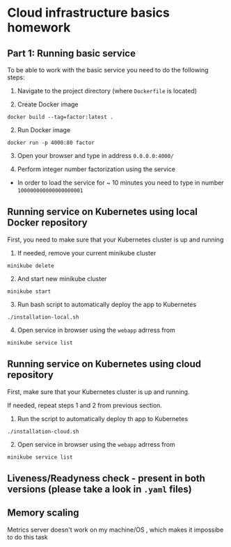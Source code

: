 # Cloud infrastructure basics homework

## Part 1: Running basic service 

To be able to work with the basic service you need to do the following steps:

1) Navigate to the project directory (where `Dockerfile` is located)

2) Create Docker image 

`docker build --tag=factor:latest .`

2) Run Docker image 

`docker run -p 4000:80 factor`

3) Open your browser and type in address `0.0.0.0:4000/`

4) Perform integer number factorization using the service

* In order to load the service for ~ 10 minutes you need to type in number `100000000000000000001`


## Running service on Kubernetes using local Docker repository

First, you need to make sure that your Kubernetes cluster is up and running

1) If needed, remove your current minikube cluster

`minikube delete`

2) And start new minikube cluster 

`minikube start`

3) Run bash script to automatically deploy the app to Kubernetes

`./installation-local.sh`

4) Open service in browser using the `webapp` adrress from

`minikube service list`


## Running service on Kubernetes using cloud repository

First, make sure that your Kubernetes cluster is up and running.

If needed, repeat steps 1 and 2 from previous section.

1) Run the script to automatically deploy th app to Kubernetes

`./installation-cloud.sh`

2) Open service in browser using the `webapp` adrress from

`minikube service list`

## Liveness/Readyness check - present in both versions (please take a look in `.yaml` files)

## Memory scaling 

Metrics server doesn't work on my machine/OS , which makes it impossibe to do this task